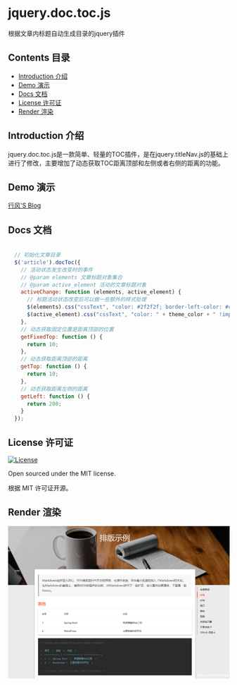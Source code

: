 # jquery.doc.toc.js
根据文章内标题自动生成目录的jquery插件

## Contents 目录

- [Introduction 介绍](#introduction-介绍)
- [Demo 演示](#demo-演示)
- [Docs 文档](#docs-文档)
- [License 许可证](#license-许可证)
- [Render 渲染](#render-渲染)

## Introduction 介绍

jquery.doc.toc.js是一款简单、轻量的TOC插件，是在jquery.titleNav.js的基础上进行了修改，主要增加了动态获取TOC距离顶部和左侧或者右侧的距离的功能。

## Demo 演示

[行风'S Blog](https://acme.top/2018/10/03/typesetting-demo/)

## Docs 文档

```javascript

  // 初始化文章目录
  $('article').docToc({
    // 活动状态发生改变时的事件
    // @param elements 文章标题对象集合
    // @param active_element 活动的文章标题对象
    activeChange: function (elements, active_element) {
      // 标题活动状态改变后可以做一些额外的样式处理
      $(elements).css("cssText", "color: #2f2f2f; border-left-color: #cacaca;");
      $(active_element).css("cssText", "color: " + theme_color + " !important; border-left-color: " + theme_color + " !important;");
    },
    // 动态获取固定位置是距离顶部的位置
    getFixedTop: function () {
      return 10;
    },
    // 动态获取距离顶部的距离
    getTop: function () {
      return 10;
    },
    // 动态获取距离左侧的距离
    getLeft: function () {
      return 200;
    }
  });

```

## License 许可证

<a href="https://github.com/acme-top/jquery.doc.toc.js/master/LICENSE"><img alt="License" src="https://img.shields.io/badge/license-MIT License-orange.svg?style=flat-square"/></a>

Open sourced under the MIT license.

根据 MIT 许可证开源。

## Render 渲染

![](https://raw.githubusercontent.com/acme-top/jquery.doc.toc.js/master/demo.png)
